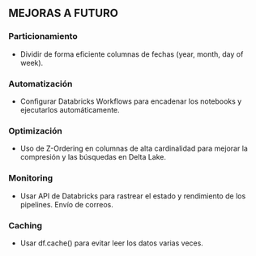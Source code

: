 ## MEJORAS A FUTURO

### Particionamiento

-   Dividir de forma eficiente columnas de fechas (year, month, day of week).

### Automatización

-   Configurar Databricks Workflows para encadenar los notebooks y ejecutarlos automáticamente.

### Optimización

-   Uso de Z-Ordering en columnas de alta cardinalidad para mejorar la compresión y las búsquedas en Delta Lake.

### Monitoring

-   Usar API de Databricks para rastrear el estado y rendimiento de los pipelines. Envío de correos.

### Caching

-   Usar df.cache() para evitar leer los datos varias veces.
